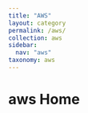```yaml
---
title: "AWS"
layout: category
permalink: /aws/
collection: aws
sidebar:
  nav: "aws"
taxonomy: aws
---
```


# aws Home
